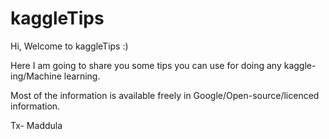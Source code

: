 # kaggleTips
Hi,
    Welcome to kaggleTips :)

Here I am going to share you some tips you can use for doing any kaggle-ing/Machine learning.

Most of the information is available freely in Google/Open-source/licenced information.

Tx- Maddula
